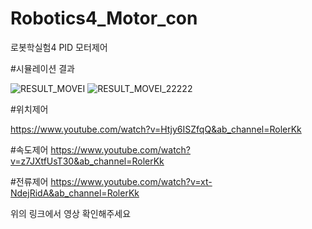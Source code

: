 # Robotics4_Motor_con
로봇학실험4 PID 모터제어

#시뮬레이션 결과

![RESULT_MOVEI](https://github.com/kroker22/Robotics4_Motor_con/assets/156269847/5b39c91c-15ea-48f3-8463-97797dd896db)
![RESULT_MOVEI_22222](https://github.com/kroker22/Robotics4_Motor_con/assets/156269847/f6648a59-e000-43ca-bffb-3e0b0786af04)


#위치제어

https://www.youtube.com/watch?v=Htjy6ISZfqQ&ab_channel=RolerKk


#속도제어
https://www.youtube.com/watch?v=z7JXtfUsT30&ab_channel=RolerKk


#전류제어
https://www.youtube.com/watch?v=xt-NdejRidA&ab_channel=RolerKk

위의 링크에서 영상 확인해주세요
